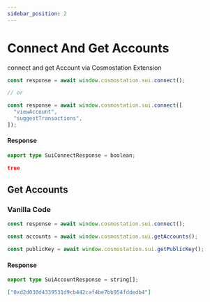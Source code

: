 ```yaml
---
sidebar_position: 2
---
```


# Connect And Get Accounts

connect and get Account via Cosmostation Extension

```javascript
const response = await window.cosmostation.sui.connect();

// or

const response = await window.cosmostation.sui.connect([
  "viewAccount",
  "suggestTransactions",
]);
```

#### Response

```typescript title=Model
export type SuiConnectResponse = boolean;
```

```json title=Example
true
```

## Get Accounts

### Vanilla Code

```javascript
const response = await window.cosmostation.sui.connect();

const accounts = await window.cosmostation.sui.getAccounts();

const publicKey = await window.cosmostation.sui.getPublicKey();
```

#### Response

```typescript title=Model
export type SuiAccountResponse = string[];
```

```json title=Example
["0xd2d030d4339531d9cb442caf4be7bb954fddedb4"]
```
